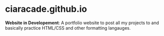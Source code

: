# ciaracade.github.io
**Website in Developement**:
A portfolio website to post all my projects to and basically practice HTML/CSS and other formatting langauges. 
